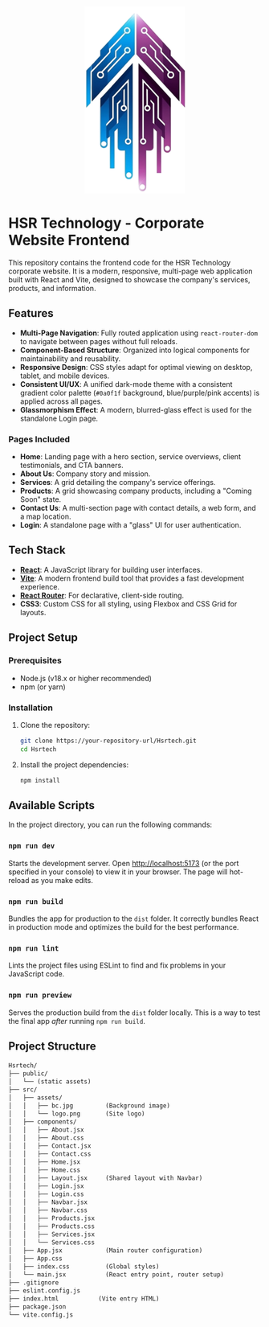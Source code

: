 <p align="center">
    <img src="src/assets/logo.png" alt="HSR Technology Logo" width="200" />
</p>

# HSR Technology - Corporate Website Frontend

This repository contains the frontend code for the HSR Technology corporate website. It is a modern, responsive, multi-page web application built with React and Vite, designed to showcase the company's services, products, and information.

## Features

  * **Multi-Page Navigation**: Fully routed application using `react-router-dom` to navigate between pages without full reloads.
  * **Component-Based Structure**: Organized into logical components for maintainability and reusability.
  * **Responsive Design**: CSS styles adapt for optimal viewing on desktop, tablet, and mobile devices.
  * **Consistent UI/UX**: A unified dark-mode theme with a consistent gradient color palette (`#0a0f1f` background, blue/purple/pink accents) is applied across all pages.
  * **Glassmorphism Effect**: A modern, blurred-glass effect is used for the standalone Login page.

### Pages Included

  * **Home**: Landing page with a hero section, service overviews, client testimonials, and CTA banners.
  * **About Us**: Company story and mission.
  * **Services**: A grid detailing the company's service offerings.
  * **Products**: A grid showcasing company products, including a "Coming Soon" state.
  * **Contact Us**: A multi-section page with contact details, a web form, and a map location.
  * **Login**: A standalone page with a "glass" UI for user authentication.

## Tech Stack

  * **[React](https://reactjs.org/)**: A JavaScript library for building user interfaces.
  * **[Vite](https://vitejs.dev/)**: A modern frontend build tool that provides a fast development experience.
  * **[React Router](https://reactrouter.com/)**: For declarative, client-side routing.
  * **CSS3**: Custom CSS for all styling, using Flexbox and CSS Grid for layouts.

## Project Setup

### Prerequisites

  * Node.js (v18.x or higher recommended)
  * npm (or yarn)

### Installation

1.  Clone the repository:

    ```bash
    git clone https://your-repository-url/Hsrtech.git
    cd Hsrtech
    ```

2.  Install the project dependencies:

    ```bash
    npm install
    ```

## Available Scripts

In the project directory, you can run the following commands:

### `npm run dev`

Starts the development server.
Open [http://localhost:5173](https://www.google.com/search?q=http://localhost:5173) (or the port specified in your console) to view it in your browser. The page will hot-reload as you make edits.

### `npm run build`

Bundles the app for production to the `dist` folder.
It correctly bundles React in production mode and optimizes the build for the best performance.

### `npm run lint`

Lints the project files using ESLint to find and fix problems in your JavaScript code.

### `npm run preview`

Serves the production build from the `dist` folder locally. This is a way to test the final app *after* running `npm run build`.

## Project Structure

```
Hsrtech/
├── public/
│   └── (static assets)
├── src/
│   ├── assets/
│   │   ├── bc.jpg         (Background image)
│   │   └── logo.png       (Site logo)
│   ├── components/
│   │   ├── About.jsx
│   │   ├── About.css
│   │   ├── Contact.jsx
│   │   ├── Contact.css
│   │   ├── Home.jsx
│   │   ├── Home.css
│   │   ├── Layout.jsx     (Shared layout with Navbar)
│   │   ├── Login.jsx
│   │   ├── Login.css
│   │   ├── Navbar.jsx
│   │   ├── Navbar.css
│   │   ├── Products.jsx
│   │   ├── Products.css
│   │   ├── Services.jsx
│   │   └── Services.css
│   ├── App.jsx            (Main router configuration)
│   ├── App.css
│   ├── index.css          (Global styles)
│   └── main.jsx           (React entry point, router setup)
├── .gitignore
├── eslint.config.js
├── index.html           (Vite entry HTML)
├── package.json
└── vite.config.js
```